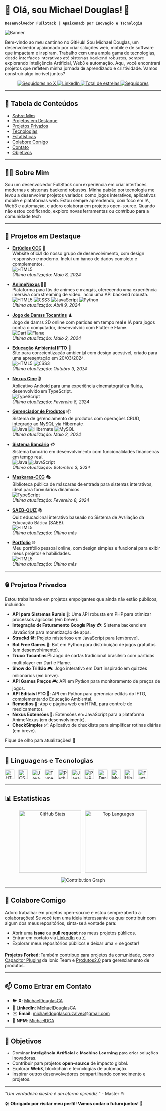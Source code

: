 # 👑 Olá, sou Michael Douglas! 👋

**`Desenvolvedor FullStack | Apaixonado por Inovação e Tecnologia`**

![Banner](https://github-readme-streak-stats.herokuapp.com/?user=MichaelDouglasCA&theme=dracula&hide_border=true&locale=pt-br&card_width=900)

Bem-vindo ao meu cantinho no GitHub! Sou Michael Douglas, um desenvolvedor apaixonado por criar soluções web, mobile e de software que impactam e inspiram. Trabalho com uma ampla gama de tecnologias, desde interfaces interativas até sistemas backend robustos, sempre explorando Inteligência Artificial, Web3 e automação. Aqui, você encontrará projetos que refletem minha jornada de aprendizado e criatividade. Vamos construir algo incrível juntos?

<p align="center">
    <a href="https://x.com/MichaelCCG96710">
        <img alt="Seguidores no X" title="Me siga no X" src="https://custom-icon-badges.demolab.com/badge/Seguidores_X-@MichaelCCG96710-blue?logo=x&logoColor=white&style=for-the-badge"/>
    </a>
    <a href="https://www.linkedin.com/in/michaeldouglasca/">
        <img alt="LinkedIn" title="Conecte-se no LinkedIn" src="https://custom-icon-badges.demolab.com/badge/LinkedIn-MichaelDouglasCA-0077B5?logo=linkedin&logoColor=white&style=for-the-badge"/>
    </a>
    <a href="https://github.com/MichaelDouglasCA?tab=repositories&sort=stargazers">
        <img alt="Total de estrelas" title="Total de estrelas GitHub" src="https://custom-icon-badges.demolab.com/github/stars/MichaelDouglasCA?color=55960c&style=for-the-badge&labelColor=488207&logo=star&label=estrelas"/>
    </a>
    <a href="https://github.com/MichaelDouglasCA?tab=followers">
        <img alt="Seguidores" title="Me siga no GitHub" src="https://custom-icon-badges.demolab.com/github/followers/MichaelDouglasCA?color=236ad3&labelColor=1155ba&style=for-the-badge&logo=github&label=Seguidores&logoColor=white"/>
    </a>
</p>

---

## 📍 Tabela de Conteúdos

- [Sobre Mim](#-sobre-mim)
- [Projetos em Destaque](#-projetos-em-destaque)
- [Projetos Privados](#-projetos-privados)
- [Tecnologias](#-linguagens-e-tecnologias)
- [Estatísticas](#-estatísticas)
- [Colabore Comigo](#-colabore-comigo)
- [Contato](#-como-entrar-em-contato)
- [Objetivos](#-objetivos)

---

## 👨‍💻 Sobre Mim

Sou um desenvolvedor FullStack com experiência em criar interfaces modernas e sistemas backend robustos. Minha paixão por tecnologia me levou a desenvolver projetos variados, como jogos interativos, aplicativos mobile e plataformas web. Estou sempre aprendendo, com foco em IA, Web3 e automação, e adoro colaborar em projetos open-source. Quando não estou codificando, exploro novas ferramentas ou contribuo para a comunidade tech.

---

## 🚀 Projetos em Destaque

- **[Estúdios CCG](https://github.com/MichaelDouglasCA/CCG-STUDIOS)** 🏢  
  Website oficial do nosso grupo de desenvolvimento, com design responsivo e moderno. Inclui um banco de dados completo e complementos.  
  ![HTML5](https://img.shields.io/badge/-HTML5-E34F26?logo=html5&logoColor=white)  
  *Última atualização: Maio 8, 2024*

- **[AnimeNexus](https://github.com/MichaelDouglasCA/Projeto-Anime-Nexus)** 🏴‍☠️  
  Plataforma para fãs de animes e mangás, oferecendo uma experiência imersiva com streaming de vídeo. Inclui uma API backend robusta.  
  ![HTML5](https://img.shields.io/badge/-HTML5-E34F26?logo=html5&logoColor=white) 
  ![CSS3](https://img.shields.io/badge/-CSS3-1572B6?logo=css3&logoColor=white) 
  ![JavaScript](https://img.shields.io/badge/-JavaScript-F7DF1E?logo=javascript&logoColor=black) 
  ![Python](https://img.shields.io/badge/-Python-3776AB?logo=python&logoColor=white)  
  *Última atualização: Abril 9, 2024*

- **[Jogo de Damas Tocantins](https://github.com/MichaelDouglasCA/Jogo-de-Damas)** ♟️  
  Jogo de damas 2D online com partidas em tempo real e IA para jogos contra o computador, desenvolvido com Flutter e Flame.  
  ![Dart](https://img.shields.io/badge/-Dart-0175C2?logo=dart&logoColor=white) 
  ![Flame](https://img.shields.io/badge/-Flame-FFCA28?logo=flutter&logoColor=black)  
  *Última atualização: Maio 2, 2024*

- **[Educação Ambiental IFTO](https://github.com/MichaelDouglasCA/Educacao_Ambiental-IFTO-Colinas-do-Tocantins)** 🌿  
  Site para conscientização ambiental com design acessível, criado para uma apresentação em 20/03/2024.  
  ![HTML5](https://img.shields.io/badge/-HTML5-E34F26?logo=html5&logoColor=white) 
  ![CSS3](https://img.shields.io/badge/-CSS3-1572B6?logo=css3&logoColor=white)  
  *Última atualização: Outubro 3, 2024*

- **[Nexus Cine](https://github.com/MichaelDouglasCA/Nexus_Cine)** 🎬  
  Aplicativo Android para uma experiência cinematográfica fluida, desenvolvido em TypeScript.  
  ![TypeScript](https://img.shields.io/badge/-TypeScript-007ACC?logo=typescript&logoColor=white)  
  *Última atualização: Fevereiro 8, 2024*

- **[Gerenciador de Produtos](https://github.com/MichaelDouglasCA/Gerenciador_de_Produtos)** 📦  
  Sistema de gerenciamento de produtos com operações CRUD, integrado ao MySQL via Hibernate.  
  ![Java](https://img.shields.io/badge/-Java-007396?logo=java&logoColor=white) 
  ![Hibernate](https://img.shields.io/badge/-Hibernate-59666C?logo=hibernate&logoColor=white) 
  ![MySQL](https://img.shields.io/badge/-MySQL-4479A1?logo=mysql&logoColor=white)  
  *Última atualização: Maio 2, 2024*

- **[Sistema Bancário](https://github.com/MichaelDouglasCA/Sistema-Bancario)** 💳  
  Sistema bancário em desenvolvimento com funcionalidades financeiras em tempo real.  
  ![Java](https://img.shields.io/badge/-Java-007396?logo=java&logoColor=white) 
  ![JavaScript](https://img.shields.io/badge/-JavaScript-F7DF1E?logo=javascript&logoColor=black)  
  *Última atualização: Setembro 3, 2024*

- **[Maskaras-CCG](https://github.com/MichaelDouglasCA/react-masks-lib)** 🎭  
  Biblioteca pública de máscaras de entrada para sistemas interativos, ideal para formulários dinâmicos.  
  ![TypeScript](https://img.shields.io/badge/-TypeScript-007ACC?logo=typescript&logoColor=white)  
  *Última atualização: Fevereiro 8, 2024*

- **[SAEB-QUIZ](https://github.com/MichaelDouglasCA/SAEB-QUIZ)** 📚  
  Quiz educacional interativo baseado no Sistema de Avaliação da Educação Básica (SAEB).  
  ![HTML5](https://img.shields.io/badge/-HTML5-E34F26?logo=html5&logoColor=white)  
  *Última atualização: Último mês*

- **[Portfolio](https://github.com/MichaelDouglasCA/portfolio)** 🌐  
  Meu portfólio pessoal online, com design simples e funcional para exibir meus projetos e habilidades.  
  ![HTML5](https://img.shields.io/badge/-HTML5-E34F26?logo=html5&logoColor=white)  
  *Última atualização: Último mês*

---

## 🔒 Projetos Privados

Estou trabalhando em projetos empolgantes que ainda não estão públicos, incluindo:

- **API para Sistemas Rurais 🌾**: Uma API robusta em PHP para otimizar processos agrícolas (em breve).  
- **Integração de Faturamento Google Play 💳**: Sistema backend em JavaScript para monetização de apps.  
- **Struckd 🛠️**: Projeto misterioso em JavaScript para [em breve].  
- **Bot Free Games 🤖**: Bot em Python para distribuição de jogos gratuitos (em desenvolvimento).  
- **Truco Tocantins 🃏**: Jogo de cartas tradicional brasileiro com partidas multiplayer em Dart e Flame.  
- **Show do Trilhão 🎮**: Jogo interativo em Dart inspirado em quizzes milionários (em breve).  
- **API Games Preços 🎮**: API em Python para monitoramento de preços de jogos.  
- **API Editais IFTO 📜**: API em Python para gerenciar editais do IFTO, complementando Educação Ambiental.  
- **Remedios 💊**: App e página web em HTML para controle de medicamentos.  
- **Nexus Extensões 🔧**: Extensões em JavaScript para a plataforma AnimeNexus (em desenvolvimento).  
- **CheckSimples ✅**: Aplicativo de checklists para simplificar rotinas diárias (em breve).  

Fique de olho para atualizações! 🚀

---

## 🤖 Linguagens e Tecnologias

<img align="left" alt="HTML5" title="HTML5" width="30px" style="padding-right:10px;" src="https://cdn.jsdelivr.net/gh/devicons/devicon@latest/icons/html5/html5-original.svg" />
<img align="left" alt="CSS3" title="CSS3" width="30px" style="padding-right:10px;" src="https://cdn.jsdelivr.net/gh/devicons/devicon@latest/icons/css3/css3-original.svg" />
<img align="left" alt="JavaScript" title="JavaScript" width="30px" style="padding-right:10px;" src="https://cdn.jsdelivr.net/gh/devicons/devicon@latest/icons/javascript/javascript-original.svg" />
<img align="left" alt="TypeScript" title="TypeScript" width="30px" style="padding-right:10px;" src="https://cdn.jsdelivr.net/gh/devicons/devicon@latest/icons/typescript/typescript-original.svg" />
<img align="left" alt="Python" title="Python" width="30px" style="padding-right:10px;" src="https://cdn.jsdelivr.net/gh/devicons/devicon@latest/icons/python/python-original.svg" />
<img align="left" alt="Java" title="Java" width="30px" style="padding-right:10px;" src="https://cdn.jsdelivr.net/gh/devicons/devicon@latest/icons/java/java-original.svg" />
<img align="left" alt="PHP" title="PHP" width="30px" style="padding-right:10px;" src="https://cdn.jsdelivr.net/gh/devicons/devicon@latest/icons/php/php-original.svg" />
<img align="left" alt="Dart" title="Dart" width="30px" style="padding-right:10px;" src="https://cdn.jsdelivr.net/gh/devicons/devicon@latest/icons/dart/dart-original.svg" />
<img align="left" alt="MySQL" title="MySQL" width="30px" style="padding-right:10px;" src="https://cdn.jsdelivr.net/gh/devicons/devicon@latest/icons/mysql/mysql-original.svg" />
<img align="left" alt="Hibernate" title="Hibernate" width="30px" style="padding-right:10px;" src="https://cdn.jsdelivr.net/gh/devicons/devicon@latest/icons/hibernate/hibernate-original.svg" />
<img align="left" alt="Flutter" title="Flutter" width="30px" style="padding-right:10px;" src="https://cdn.jsdelivr.net/gh/devicons/devicon@latest/icons/flutter/flutter-original.svg" />

<br/><br/>

---

## 📊 Estatísticas

<p align="center">
    <img alt="GitHub Stats" height="200" style="padding-right:10px;" src="https://github-readme-stats.vercel.app/api?username=MichaelDouglasCA&show_icons=true&theme=gradient&include_all_commits=true&locale=pt-br&hide_border=true" />
    <img alt="Top Languages" height="200" src="https://github-readme-stats.vercel.app/api/top-langs/?username=MichaelDouglasCA&theme=gradient&layout=compact&custom_title=Tecnologias&langs_count=10&hide_border=true" />
</p>

<p align="center">
    <img alt="Contribution Graph" src="https://github-readme-activity-graph.vercel.app/graph?username=MichaelDouglasCA&theme=dracula&hide_border=true&area=true" />
</p>

---

## 🤝 Colabore Comigo

Adoro trabalhar em projetos open-source e estou sempre aberto a colaborações! Se você tem uma ideia interessante ou quer contribuir com algum dos meus repositórios, sinta-se à vontade para:

- Abrir uma **issue** ou **pull request** nos meus projetos públicos.
- Entrar em contato via [LinkedIn](https://www.linkedin.com/in/michaeldouglasca/) ou [X](https://x.com/MichaelCCG96710).
- Explorar meus repositórios públicos e deixar uma ⭐ se gostar!

**Projetos Forked**: Também contribuo para projetos da comunidade, como [Capacitor Plugins](https://github.com/MichaelDouglasCA/capacitor-plugins) da Ionic Team e [Produtos2.0](https://github.com/MichaelDouglasCA/Produtos2.0) para gerenciamento de produtos.

---

## 📫 Como Entrar em Contato

- 🐦 **X**: [MichaelDouglasCA](https://x.com/MichaelCCG96710)  
- 💼 **LinkedIn**: [MichaelDouglasCA](https://www.linkedin.com/in/michaeldouglasca/)  
- ✉️ **Email**: [michaeldouglascruzalves@gmail.com](mailto:michaeldouglascruzalves@gmail.com)  
- 🧰 **NPM**: [MichaelDCA](https://www.npmjs.com/~michaeldca)

---

## 🎯 Objetivos

- Dominar **Inteligência Artificial** e **Machine Learning** para criar soluções inovadoras.
- Contribuir para projetos **open-source** de impacto global.
- Explorar **Web3**, blockchain e tecnologias de automação.
- Inspirar outros desenvolvedores compartilhando conhecimento e projetos.

---

*"Um verdadeiro mestre é um eterno aprendiz."* - Master Yi

🛠️ **Obrigado por visitar meu perfil! Vamos codar o futuro juntos!** 🚀

